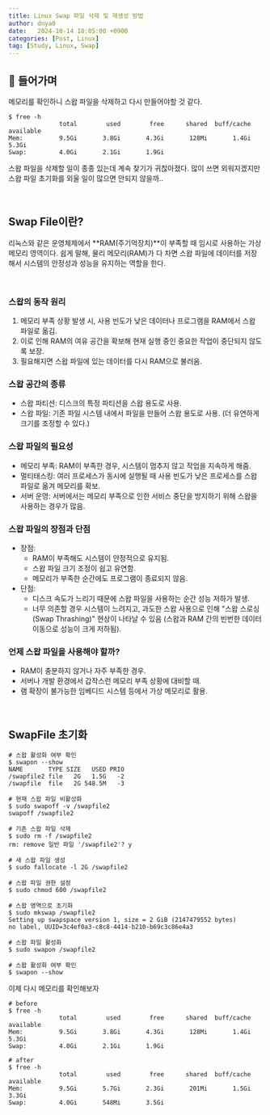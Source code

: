 ```yaml
---
title: Linux Swap 파일 삭제 및 재생성 방법
author: dnya0
date:   2024-10-14 18:05:00 +0900
categories: [Post, Linux]
tag: [Study, Linux, Swap]
---
```


## 🥑 들어가며

메모리를 확인하니 스왑 파일을 삭제하고 다시 만들어야할 것 같다. 

```shell
$ free -h
              total        used        free      shared  buff/cache   available
Mem:          9.5Gi       3.8Gi       4.3Gi       128Mi       1.4Gi       5.3Gi
Swap:         4.0Gi       2.1Gi       1.9Gi
```

스왑 파일을 삭제할 일이 종종 있는데 계속 찾기가 귀찮아졌다. 많이 쓰면 외워지겠지만 스왑 파일 초기화를 외울 일이 많으면 안되지 않을까..

<br>

## Swap File이란?

리눅스와 같은 운영체제에서 **RAM(주기억장치)**이 부족할 때 임시로 사용하는 가상 메모리 영역이다. 쉽게 말해, 물리 메모리(RAM)가 다 차면 스왑 파일에 데이터를 저장해서 시스템의 안정성과 성능을 유지하는 역할을 한다.

<br>

### 스왑의 동작 원리

1. 메모리 부족 상황 발생 시, 사용 빈도가 낮은 데이터나 프로그램을 RAM에서 스왑 파일로 옮김.
2. 이로 인해 RAM의 여유 공간을 확보해 현재 실행 중인 중요한 작업이 중단되지 않도록 보장.
3. 필요해지면 스왑 파일에 있는 데이터를 다시 RAM으로 불러옴.

### 스왑 공간의 종류

- 스왑 파티션: 디스크의 특정 파티션을 스왑 용도로 사용.
- 스왑 파일: 기존 파일 시스템 내에서 파일을 만들어 스왑 용도로 사용. (더 유연하게 크기를 조정할 수 있다.)

### 스왑 파일의 필요성

- 메모리 부족: RAM이 부족한 경우, 시스템이 멈추지 않고 작업을 지속하게 해줌.
- 멀티태스킹: 여러 프로세스가 동시에 실행될 때 사용 빈도가 낮은 프로세스를 스왑 파일로 옮겨 메모리를 확보.
- 서버 운영: 서버에서는 메모리 부족으로 인한 서비스 중단을 방지하기 위해 스왑을 사용하는 경우가 많음.

### 스왑 파일의 장점과 단점

- 장점:
    - RAM이 부족해도 시스템이 안정적으로 유지됨.
    - 스왑 파일 크기 조정이 쉽고 유연함.
    - 메모리가 부족한 순간에도 프로그램이 종료되지 않음.
- 단점:
    - 디스크 속도가 느리기 때문에 스왑 파일을 사용하는 순간 성능 저하가 발생.
    - 너무 의존할 경우 시스템이 느려지고, 과도한 스왑 사용으로 인해 "스왑 스로싱(Swap Thrashing)" 현상이 나타날 수 있음 (스왑과 RAM 간의 빈번한 데이터 이동으로 성능이 크게 저하됨).

### 언제 스왑 파일을 사용해야 할까?

- RAM이 충분하지 않거나 자주 부족한 경우.
- 서버나 개발 환경에서 갑작스런 메모리 부족 상황에 대비할 때.
- 램 확장이 불가능한 임베디드 시스템 등에서 가상 메모리로 활용.

<br>

## SwapFile 초기화


```shell
# 스왑 활성화 여부 확인
$ swapon --show
NAME       TYPE SIZE   USED PRIO
/swapfile2 file   2G   1.5G   -2
/swapfile  file   2G 548.5M   -3

# 현재 스왑 파일 비활성화
$ sudo swapoff -v /swapfile2
swapoff /swapfile2

# 기존 스왑 파일 삭제
$ sudo rm -f /swapfile2
rm: remove 일반 파일 '/swapfile2'? y

# 새 스왑 파일 생성
$ sudo fallocate -l 2G /swapfile2

# 스왑 파일 권한 설정
$ sudo chmod 600 /swapfile2

# 스왑 영역으로 초기화
$ sudo mkswap /swapfile2
Setting up swapspace version 1, size = 2 GiB (2147479552 bytes)
no label, UUID=3c4ef0a3-c8c8-4414-b210-b69c3c86e4a3

# 스왑 파일 활성화
$ sudo swapon /swapfile2

# 스왑 활성화 여부 확인
$ swapon --show
```

이제 다시 메모리를 확인해보자

```shell
# before
$ free -h
              total        used        free      shared  buff/cache   available
Mem:          9.5Gi       3.8Gi       4.3Gi       128Mi       1.4Gi       5.3Gi
Swap:         4.0Gi       2.1Gi       1.9Gi

# after
$ free -h
              total        used        free      shared  buff/cache   available
Mem:          9.5Gi       5.7Gi       2.3Gi       201Mi       1.5Gi       3.3Gi
Swap:         4.0Gi       548Mi       3.5Gi
```
